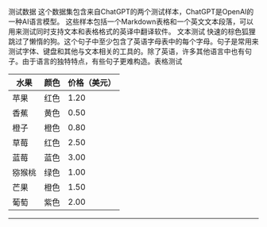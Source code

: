测试数据
这个数据集包含来自ChatGPT的两个测试样本，ChatGPT是OpenAI的一种AI语言模型。
这些样本包括一个Markdown表格和一个英文文本段落，可以用来测试同时支持文本和表格格式的英译中翻译软件。
文本测试
快速的棕色狐狸跳过了懒惰的狗。这个句子中至少包含了英语字母表中的每个字母。句子是常用来测试字体、键盘和其他与文本相关的工具的。除了英语，许多其他语言中也有句子。由于语言的独特特点，有些句子更难构造。表格测试

| 水果 | 颜色 | 价格（美元） |
| --- | --- | --- |
| 苹果 | 红色 | 1.20 |
| 香蕉 | 黄色 | 0.50 |
| 橙子 | 橙色 | 0.80 |
| 草莓 | 红色 | 2.50 |
| 蓝莓 | 蓝色 | 3.00 |
| 猕猴桃 | 绿色 | 1.00 |
| 芒果 | 橙色 | 1.50 |
| 葡萄 | 紫色 | 2.00 |

---

